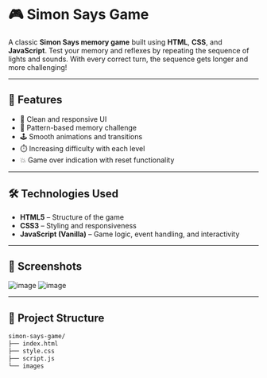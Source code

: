 # 🎮 Simon Says Game

A classic **Simon Says memory game** built using **HTML**, **CSS**, and **JavaScript**. Test your memory and reflexes by repeating the sequence of lights and sounds. With every correct turn, the sequence gets longer and more challenging!

---

## 🧠 Features

- 🎨 Clean and responsive UI
- 🧩 Pattern-based memory challenge
- 🕹️ Smooth animations and transitions
- ⏱️ Increasing difficulty with each level
- 💥 Game over indication with reset functionality

---

## 🛠️ Technologies Used

- **HTML5** – Structure of the game
- **CSS3** – Styling and responsiveness
- **JavaScript (Vanilla)** – Game logic, event handling, and interactivity

---

## 📸 Screenshots
![image](https://github.com/user-attachments/assets/e46a51f0-a419-4fdc-af9f-3aeefa95924f)
![image](https://github.com/user-attachments/assets/fee8be87-bc1a-4e67-bd1e-6e74bc2d8de3)

---

## 📂 Project Structure

```bash
simon-says-game/
├── index.html
├── style.css
├── script.js
└── images
```
